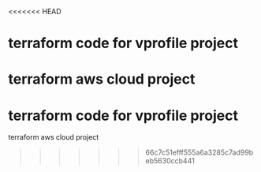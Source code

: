 <<<<<<< HEAD
# terraform code for vprofile project
terraform aws cloud project
=======
# terraform code for vprofile project
terraform aws cloud project
>>>>>>> 66c7c51efff555a6a3285c7ad99beb5630ccb441
